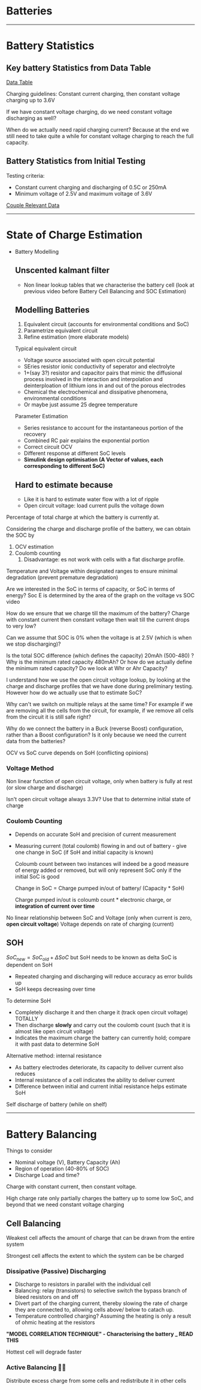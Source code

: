 # Batteries

---

# Battery Statistics

## Key battery Statistics from Data Table

[Data Table](Batteries%208f78c407abed451abff6fc5c740e9061/Data%20Table%207e34b73d0088425a82d25aca824f3ff2.csv)

Charging guidelines: Constant current charging, then constant voltage charging up to 3.6V

If we have constant voltage charging, do we need constant voltage discharging as well?

When do we actually need rapid charging current? Because at the end we still need to take quite a while for constant voltage charging to reach the full capacity.

## Battery Statistics from Initial Testing

Testing criteria:

- Constant current charging and discharging of 0.5C or 250mA
- Minimum voltage of 2.5V and maximum voltage of 3.6V

[Couple Relevant Data](Batteries%208f78c407abed451abff6fc5c740e9061/Couple%20Relevant%20Data%20c951c3ae95f34b7c8ca7476f6547319b.csv)

---

# State of Charge Estimation

- Battery Modelling

    ## Unscented kalmant filter

    - Non linear lookup tables that we characterise the battery cell (look at previous video before Battery Cell Balancing and SOC Estimation)

    ## Modelling Batteries

    1. Equivalent circuit (accounts for environmental conditions and SoC)
    2. Parametrize equivalent circuit
    3. Refine estimation (more elaborate models) 

    Typical equivalent circuit

    - Voltage source associated with open circuit potential
    - SEries resistor ionic conductivity of seperator and electrolyte
    - 1+(say 3?)  resistor and capacitor pairs that mimic the diffusional process involved in the interaction and interpolation and deinterploation of lithium ions in and out of the porous electrodes
    - Chemical the electrochemical and dissipative phenomena, environmental conditions
    - Or maybe just assume 25 degree temperature

    Parameter Estimation 

    - Series resistance to account for the instantaneous portion of the recovery
    - Combined RC pair explains the exponential portion
    - Correct circuit OCV
    - Different response at different SoC levels
    - **Simulink design optimisation (A Vector of values, each corresponding to different SoC)**

    ## Hard to estimate because

    - Like it is hard to estimate water flow with a lot of ripple
    - Open circuit voltage: load current pulls the voltage down

Percentage of total charge at which the battery is currently at.

Considering the charge and discharge profile of the battery, we can obtain the SOC by

1. OCV estimation
2. Coulomb counting
    1. Disadvantage: es not work with cells with a flat discharge profile.

Temperature and Voltage within designated ranges to ensure minimal degradation (prevent premature degradation)

Are we interested in the SoC in terms of capacity, or SoC in terms of energy? Soc E is determined by the area of the graph on the voltage vs SOC video

How do we ensure that we charge till the maximum of the battery? Charge with constant current then constant voltage then wait till the current drops to very low?

Can we assume that SOC is 0% when the voltage is at 2.5V (which is when we stop discharging)?

Is the total SOC difference (which defines the capacity) 20mAh (500-480) ? Why is the minimum rated capacity 480mAh? Or how do we actually define the minimum rated capacity? Do we look at Whr or Ahr Capacity?

I understand how we use the open circuit voltage lookup, by looking at the charge and discharge profiles that we have done during preliminary testing. However how do we actually use that to estimate SoC?

Why can't we switch on multiple relays at the same time? For example if we are removing all the cells from the circuit, for example, if we remove all cells from the circuit it is still safe right?

Why do we connect the battery in a Buck (reverse Boost) configuration, rather than a Boost configuration? Is it only because we need the current data from the batteries?

OCV vs SoC curve depends on SoH (conflicting opinions)

### Voltage Method

Non linear function of open circuit voltage, only when battery is fully at rest (or slow charge and discharge)

Isn't open circuit voltage always 3.3V? Use that to determine initial state of charge

### Coulomb Counting

- Depends on accurate SoH and precision of current measurement
- Measuring current (total coulomb) flowing in and out of battery - give one change in SoC (if SoH and initial capacity is known)

    Coloumb count between two instances will indeed be a good measure of energy added or removed, but will only represent SoC only if the initial SoC is good

    Change in SoC = Charge pumped in/out of battery/ (Capacity * SoH)

    Charge pumped in/out is coloumb count * electronic charge, or **integration of current over time**

No linear relationship between SoC and Voltage (only when current is zero, **open circuit voltage**) Voltage depends on rate of charging (current)

## SOH

$SoC_{new} = SoC_{old} + \Delta SoC$ but SoH needs to be known as delta SoC is dependent on SoH

- Repeated charging and discharging will reduce accuracy as error builds up
- SoH keeps decreasing over time

To determine SoH

- Completely discharge it and then charge it (track open circuit voltage) TOTALLY
- Then discharge **slowly** and carry out the coulomb count (such that it is almost like open circuit voltage)
- Indicates the maximum charge the battery can currently hold; compare it with past data to determine SoH

Alternative method: internal resistance

- As battery electrodes deteriorate, its capacity to deliver current also reduces
- Internal resistance of a cell indicates the ability to deliver current
- Difference between initial and current initial resistance helps estimate SoH

Self discharge of battery (while on shelf)

---

# Battery Balancing

Things to consider

- Nominal voltage (V), Battery Capacity (Ah)
- Region of operation (40-80% of SOC)
- Discharge Load and time?

Charge with constant current, then constant voltage.

High charge rate only partially charges the battery up to some low SoC, and beyond that we need constant voltage charging

## Cell Balancing

Weakest cell affects the amount of charge that can be drawn from the entire system

Strongest cell affects the extent to which the system can be be charged

### Dissipative (Passive) Discharging

- Discharge to resistors in parallel with the individual cell
- Balancing: relay (transistors) to selective switch the bypass branch of bleed resistors on and off
- Divert part of the charging current, thereby slowing the rate of charge they are connected to, allowing cells above/ below to catach up.
- Temperature controlled charging? Assuming the heating is only a result of ohmic heating at the resistors

**"MODEL CORRELATION TECHNIQUE" - Characterising the battery _ READ THIS**

Hottest cell will degrade faster

### Active Balancing 🙅‍♂️

Distribute excess charge from some cells and redistribute it in other cells